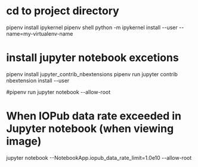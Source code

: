 


# cd to project directory
pipenv install ipykernel
pipenv shell
python -m ipykernel install --user --name=my-virtualenv-name

# install jupyter notebook excetions
pipenv install jupyter_contrib_nbextensions
pipenv run jupyter contrib nbextension install --user

#pipenv run jupyter notebook --allow-root


# When IOPub data rate exceeded in Jupyter notebook (when viewing image)
jupyter notebook --NotebookApp.iopub_data_rate_limit=1.0e10 --allow-root